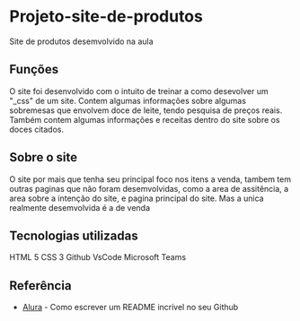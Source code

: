 # Projeto-site-de-produtos
Site de produtos desemvolvido na aula

## Funções
O site foi desenvolvido com o intuito de treinar a como desevolver um "_css" de um site. Contem algumas informações sobre algumas sobremesas que envolvem doce de leite, tendo pesquisa de preços reais. Também contem algumas informações e receitas dentro do site sobre os doces citados.

## Sobre o site
O site por mais que tenha seu principal foco nos itens a venda, tambem tem outras paginas que não foram desemvolvidas, como a area de assitência, a area sobre a intenção do site, e pagina principal do site. Mas a unica realmente desemvolvida é a de venda

## Tecnologias utilizadas 

HTML 5
CSS 3
Github
VsCode
Microsoft Teams

## Referência
* [Alura](https://www.alura.com.br/artigos/escrever-bom-readme) - Como escrever um README incrível no seu Github